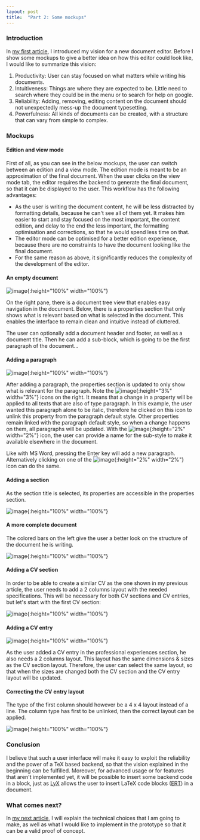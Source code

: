 ```yaml
---
layout: post
title:  "Part 2: Some mockups"
---
```


<!---
your comment goes here
and here
-->

### Introduction

In [my first article](../../../2020/09/16/time-for-a-new-document-editor.html), I introduced my vision for a new document editor. Before I show some mockups to give a better idea on how this editor could look like, I would like to summarize this vision:

1. Productivity: User can stay focused on what matters while writing his documents.
2. Intuitiveness: Things are where they are expected to be. Little need to search where they could be in the menu or to search for help on google.
3. Reliability: Adding, removing, editing content on the document should not unexpectedly mess-up the document typesetting.
4. Powerfulness: All kinds of documents can be created, with a structure that can vary from simple to complex.

### Mockups

#### Edition and view mode

First of all, as you can see in the below mockups, the user can switch between an edition and a view mode. The edition mode is meant to be an approximation of the final document. When the user clicks on the view mode tab, the editor requires the backend to generate the final document, so that it can be displayed to the user. This workflow has the following advantages:

* As the user is writing the document content, he will be less distracted by formatting details, because he can't see all of them yet. It makes him easier to start and stay focused on the most important, the content edition, and delay to the end the less important, the formatting optimisation and corrections, so that he would spend less time on that.
* The editor mode can be optimised for a better edition experience, because there are no constraints to have the document looking like the final document.
* For the same reason as above, it significantly reduces the complexity of the development of the editor.

#### An empty document

![image](/assets/images/1-empty-document.jpg){:height="100%" width="100%"}

On the right pane, there is a document tree view that enables easy navigation in the document. Below, there is a properties section that only shows what is relevant based on what is selected in the document. This enables the interface to remain clean and intuitive instead of cluttered.

The user can optionally add a document header and footer, as well as a document title. Then he can add a sub-block, which is going to be the first paragraph of the document...

#### Adding a paragraph

![image](/assets/images/2-add-paragraph.jpg){:height="100%" width="100%"}

After adding a paragraph, the properties section is updated to only show what is relevant for the paragraph. Note the ![image](/assets/images/link.png){:height="3%" width="3%"} icons on the right. It means that a change in a property will be applied to all texts that are also of type paragraph. In this example, the user wanted this paragraph alone to be italic, therefore he clicked on this icon to unlink this property from the paragraph default style. Other properties remain linked with the paragraph default style, so when a change happens on them, all paragraphs will be updated. With the ![image](/assets/images/export.svg){:height="2%" width="2%"} icon, the user can provide a name for the sub-style to make it available elsewhere in the document.

Like with MS Word, pressing the Enter key will add a new paragraph. Alternatively clicking on one of the ![image](/assets/images/plus-icon_1.png){:height="2%" width="2%"} icon can do the same.

#### Adding a section

As the section title is selected, its properties are accessible in the properties section.

![image](/assets/images/3-add-section.jpg){:height="100%" width="100%"}

#### A more complete document

The colored bars on the left give the user a better look on the structure of the document he is writing.

![image](/assets/images/4-add-image.jpg){:height="100%" width="100%"}

#### Adding a CV section

In order to be able to create a similar CV as the one shown in my previous article, the user needs to add a 2 columns layout with the needed specifications. This will be necessary for both CV sections and CV entries, but let's start with the first CV section:

![image](/assets/images/5-add-cv-section.jpg){:height="100%" width="100%"}

#### Adding a CV entry

![image](/assets/images/6-add-cv-entry.jpg){:height="100%" width="100%"}

As the user added a CV entry in the professional experiences section, he also needs a 2 columns layout. This layout has the same dimensions & sizes as the CV section layout. Therefore, the user can select the same layout, so that when the sizes are changed both the CV section and the CV entry layout will be updated.

#### Correcting the CV entry layout

The type of the first column should however be a 4 x 4 layout instead of a line. The column type has first to be unlinked, then the correct layout can be applied.

![image](/assets/images/7-edit-layout-cv-entry.jpg){:height="100%" width="100%"}

### Conclusion

I believe that such a user interface will make it easy to exploit the reliability and the power of a TeX based backend, so that the vision explained in the beginning can be fulfilled. Moreover, for advanced usage or for features that aren't implemented yet, it will be possible to insert some backend code in a block, just as [LyX](https://www.lyx.org/) allows the user to insert LaTeX code blocks ([ERT](https://wiki.lyx.org/FAQ/ERT)) in a document.

### What comes next?

In [my next article](../../../2020/10/02/technical-choices-and-requirements-for-a-prototype.html), I will explain the technical choices that I am going to make, as well as what I would like to implement in the prototype so that it can be a valid proof of concept.
